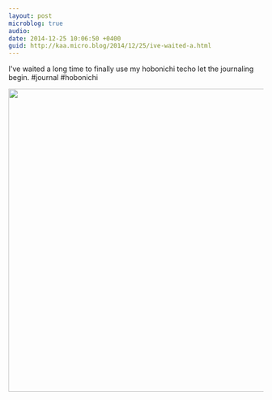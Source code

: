 ```yaml
---
layout: post
microblog: true
audio: 
date: 2014-12-25 10:06:50 +0400
guid: http://kaa.micro.blog/2014/12/25/ive-waited-a.html
---
```

I've waited a long time to finally use my hobonichi techo  let the journaling begin. #journal #hobonichi

<img src="http://www.kaa.bz/uploads/2018/8406b9d027.jpg" width="600" height="600" />
